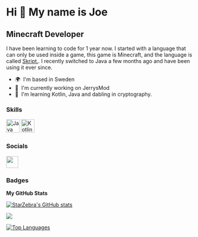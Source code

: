 Hi 👋 My name is Joe
====================

Minecraft Developer
-------------------

I have been learning to code for 1 year now. I started with a language that can only be used inside a game, this game is Minecraft, and the language is called [Skript.](https://github.com/SkriptLang/Skript). I recently switched to Java a few months ago and have been using it ever since.

* 🌍  I'm based in Sweden
* 🚀  I'm currently working on JerrysMod
* 🧠  I'm learning Kotlin, Java and dabling in cryptography.

### Skills

<p align="left">
<a href="https://www.oracle.com/java/" target="_blank" rel="noreferrer"><img src="https://raw.githubusercontent.com/danielcranney/readme-generator/main/public/icons/skills/java-colored.svg" width="36" height="36" alt="Java" /></a>
<a href="https://kotlinlang.org/" target="_blank" rel="noreferrer"><img src="https://raw.githubusercontent.com/danielcranney/readme-generator/main/public/icons/skills/kotlin-colored.svg" width="36" height="36" alt="Kotlin" /></a>
</p>


### Socials

<p align="left"> <a href="https://www.github.com/StarZebra" target="_blank" rel="noreferrer"><img src="https://raw.githubusercontent.com/danielcranney/readme-generator/main/public/icons/socials/github.svg" width="32" height="32" /></a></p>

### Badges

<b>My GitHub Stats</b>

<a href="http://www.github.com/StarZebra"><img src="https://github-readme-stats.vercel.app/api?username=StarZebra&show_icons=true&hide=&count_private=true&title_color=0891b2&text_color=ffffff&icon_color=0891b2&bg_color=22272e&hide_border=true&show_icons=true" alt="StarZebra's GitHub stats" /></a>

<a href="http://www.github.com/StarZebra"><img src="https://github-readme-streak-stats.herokuapp.com/?user=StarZebra&stroke=ffffff&background=22272e&ring=0891b2&fire=0891b2&currStreakNum=ffffff&currStreakLabel=0891b2&sideNums=ffffff&sideLabels=ffffff&dates=ffffff&hide_border=true" /></a>

<a href="https://github.com/StarZebra" align="left"><img src="https://github-readme-stats.vercel.app/api/top-langs/?username=StarZebra&langs_count=10&title_color=0891b2&text_color=ffffff&icon_color=0891b2&bg_color=22272e&hide_border=true&locale=en&custom_title=Top%20%Languages" alt="Top Languages" /></a>














<!--
**StarZebra/StarZebra** is a ✨ _special_ ✨ repository because its `README.md` (this file) appears on your GitHub profile.

Here are some ideas to get you started:

- 🔭 I’m currently working on ...
- 🌱 I’m currently learning ...
- 👯 I’m looking to collaborate on ...
- 🤔 I’m looking for help with ...
- 💬 Ask me about ...
- 📫 How to reach me: ...
- 😄 Pronouns: ...
- ⚡ Fun fact: ...
-->
